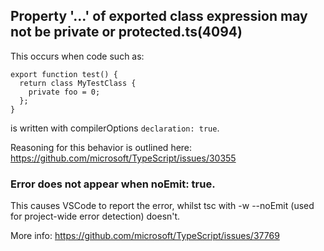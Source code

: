 

## Property '...' of exported class expression may not be private or protected.ts(4094)
This occurs when code such as:
```
export function test() {
  return class MyTestClass {
    private foo = 0;
  };
}
```

is written with compilerOptions `declaration: true`.

Reasoning for this behavior is outlined here: https://github.com/microsoft/TypeScript/issues/30355

### Error does not appear when noEmit: true.
This causes VSCode to report the error, whilst tsc with -w --noEmit (used for project-wide error detection) doesn't.

More info: https://github.com/microsoft/TypeScript/issues/37769